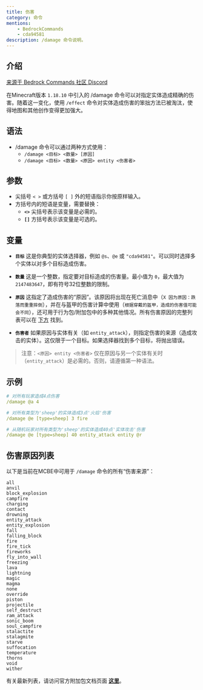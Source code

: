 ```yaml
---
title: 伤害
category: 命令
mentions:
    - BedrockCommands
    - cda94581
description: /damage 命令说明。
---
```


## 介绍

[来源于 Bedrock Commands 社区 Discord](https://discord.gg/SYstTYx5G5)

在Minecraft版本 `1.18.10` 中引入的 /damage 命令可以对指定实体造成精确的伤害。随着这一变化，使用 `/effect` 命令对实体造成伤害的笨拙方法已被淘汰，使得地图和其他创作变得更加强大。

## 语法

- /damage 命令可以通过两种方式使用：
    - `/damage <目标> <数量> [原因]`
    - `/damage <目标> <数量> <原因> entity <伤害者>`

## 参数

- 尖括号 `< >` 或方括号 `[ ]` 外的短语指示你按原样输入。
- 方括号内的短语是变量，需要替换：
    - **` <> `** 尖括号表示该变量是必需的。
    - **` [] `** 方括号表示该变量是可选的。

## 变量

- **` 目标 `** 这是你典型的实体选择器，例如 `@s`、`@e` 或 `"cda94581"`。可以同时选择多个实体以对多个目标造成伤害。

- **` 数量 `** 这是一个整数，指定要对目标造成的伤害量。最小值为 `0`，最大值为 `2147483647`，即有符号32位整数的限制。

- **` 原因 `** 这指定了造成伤害的“原因”。该原因将出现在死亡消息中（`X 因为原因：跌落而重重摔倒`），并在与盔甲的伤害计算中使用（`根据穿戴的盔甲，造成的伤害值可能会不同`），还可用于行为包/附加包中的多种其他情况。所有伤害原因的完整列表可以在 [下方](#伤害原因列表) 找到。

- **` 伤害者 `** 如果原因与实体有关（如 `entity_attack`），则指定伤害的来源（造成攻击的实体）。这仅限于一个目标。如果选择器找到多个目标，将抛出错误。

> 注意：`<原因> entity <伤害者>` 仅在原因与另一个实体有关时（`entity_attack`）是必需的。否则，请遵循第一种语法。

## 示例

<CodeHeader></CodeHeader>

```yaml
# 对所有玩家造成4点伤害
/damage @a 4

# 对所有类型为'sheep'的实体造成3点'火焰'伤害
/damage @e [type=sheep] 3 fire

# 从随机玩家对所有类型为'sheep'的实体造成40点'实体攻击'伤害
/damage @e [type=sheep] 40 entity_attack entity @r
```

## 伤害原因列表

以下是当前在MCBE中可用于 `/damage` 命令的所有“伤害来源”：

<CodeHeader></CodeHeader>

```
all
anvil
block_explosion
campfire
charging
contact
drowning
entity_attack
entity_explosion
fall
falling_block
fire
fire_tick
fireworks
fly_into_wall
freezing
lava
lightning
magic
magma
none
override
piston
projectile
self_destruct
ram_attack
sonic_boom
soul_campfire
stalactite
stalagmite
starve
suffocation
temperature
thorns
void
wither
```

有关最新列表，请访问官方附加包文档页面 **[这里](https://learn.microsoft.com/en-us/minecraft/creator/reference/content/addonsreference/examples/addonentities?view=minecraft-bedrock-stable#entity-damage-source)**。